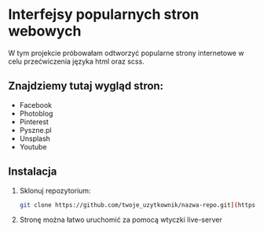 # Interfejsy popularnych stron webowych

W tym projekcie próbowałam odtworzyć popularne strony internetowe w celu przećwiczenia języka html oraz scss.

## Znajdziemy tutaj wygląd stron:

- Facebook
- Photoblog
- Pinterest
- Pyszne.pl
- Unsplash
- Youtube
  
## Instalacja

1. Sklonuj repozytorium:
   ```bash
   git clone https://github.com/twoje_uzytkownik/nazwa-repo.git](https://github.com/ameliakanabaj/cwiczeniaweb.git

2. Stronę można łatwo uruchomić za pomocą wtyczki live-server
